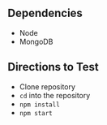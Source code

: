 ## Dependencies

* Node
* MongoDB

## Directions to Test

* Clone repository
* `cd` into the repository
* `npm install`
* `npm start`
